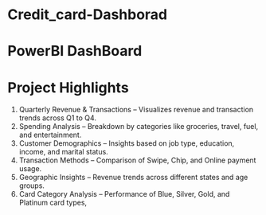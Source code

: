 # Credit_card-Dashborad
# PowerBI DashBoard
# Project Highlights
1. Quarterly Revenue & Transactions – Visualizes revenue and transaction trends across Q1 to Q4.
2. Spending Analysis – Breakdown by categories like groceries, travel, fuel, and entertainment.
3. Customer Demographics – Insights based on job type, education, income, and marital status.
4. Transaction Methods – Comparison of Swipe, Chip, and Online payment usage.
5. Geographic Insights – Revenue trends across different states and age groups.
6. Card Category Analysis – Performance of Blue, Silver, Gold, and Platinum card types,
